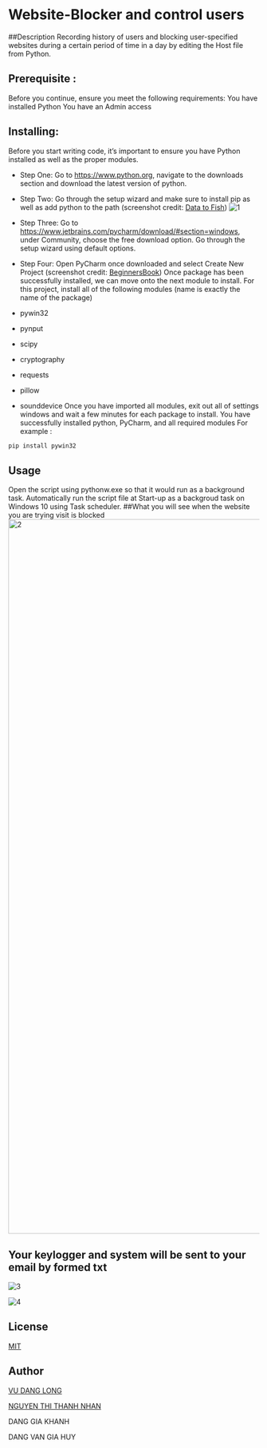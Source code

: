 # Website-Blocker and control users
##Description
Recording history of users and blocking user-specified websites during a certain period of time in a day by editing the Host file from Python.

## Prerequisite :
Before you continue, ensure you meet the following requirements:
You have installed Python
You have an Admin access

## Installing: 
Before you start writing code, it’s important to ensure you have Python installed as well as the proper modules.
- Step One: Go to https://www.python.org, navigate to the downloads section and download the latest version of
python.
- Step Two: Go through the setup wizard and make sure to install pip as well as add python to the path (screenshot
credit: [Data to Fish](https://datatofish.com/add-python-to-windows-path/)) 
 ![1](https://user-images.githubusercontent.com/65530922/88759169-5d5d9300-d194-11ea-9cf3-70f8ca4889c5.png)

- Step Three: Go to https://www.jetbrains.com/pycharm/download/#section=windows, under Community, choose
the free download option. Go through the setup wizard using default options.
- Step Four: Open PyCharm once downloaded and select Create New Project (screenshot credit: [BeginnersBook](https://datatofish.com/add-python-to-windows-path/)) 
Once package has been successfully installed, we can move onto the next module to install.
For this project, install all of the following modules (name is exactly the name of the
package)
- pywin32
- pynput
- scipy
- cryptography
- requests
- pillow
- sounddevice
Once you have imported all modules, exit out all of settings windows and wait a few minutes for each package to
install.
You have successfully installed python, PyCharm, and all required modules
 For example : 
```bash
pip install pywin32
```


## Usage

Open the script using pythonw.exe so that it would run as a background task.
Automatically run the script file at Start-up as a backgroud task on Windows 10 using Task scheduler.
##What you will see when the website you are trying visit is blocked
<img width="1433" alt="2" src="https://user-images.githubusercontent.com/65530922/88759196-723a2680-d194-11ea-9212-cd101315d506.png">

## Your keylogger and system will be sent to your email by formed txt 
![3](https://user-images.githubusercontent.com/65530922/88759225-7fefac00-d194-11ea-8fa8-a6317d4d6ff5.png)


![4](https://user-images.githubusercontent.com/65530922/88759238-8847e700-d194-11ea-87c3-47647facb6f2.png)


## License
[MIT](https://choosealicense.com/licenses/mit/)
## Author 
[VU DANG LONG](https://www.facebook.com/longgggg00)

[NGUYEN THI THANH NHAN](https://www.facebook.com/thanhnhannguyenld)

DANG GIA KHANH

DANG VAN GIA HUY 


